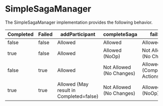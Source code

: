 # SimpleSagaManager
The SimpleSagaManager implementation provides the following behavior.

Completed | Failed | addParticipant | completeSaga | failSaga
----------|--------|----------------|--------------|---------
false | false | Allowed | Allowed | Allowed
true | false | Allowed | Allowed (NoOp) | Not Allowed (No Changes)
false | true | Allowed | Not Allowed (No Changes) | Allowed (Compensating Actions)
true | true | Allowed (May result in Completed=false) | Not Allowed (No Changes) | Allowed (NoOp)